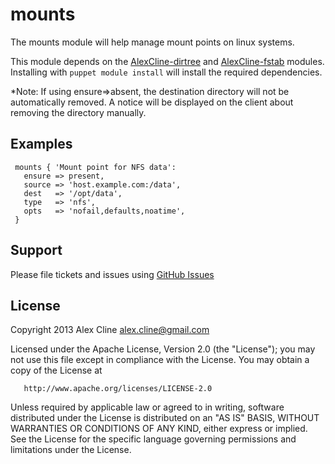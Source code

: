 mounts
======

The mounts module will help manage mount points on linux systems.

This module depends on the [AlexCline-dirtree](http://forge.puppetlabs.com/AlexCline/dirtree) and [AlexCline-fstab](http://forge.puppetlabs.com/AlexCline/fstab) modules.  Installing with
`puppet module install` will install the required dependencies.

*Note: If using ensure=>absent, the destination directory will not be
automatically removed.  A notice will be displayed on the client about
removing the directory manually.

Examples
--------

     mounts { 'Mount point for NFS data':
       ensure => present,
       source => 'host.example.com:/data',
       dest   => '/opt/data',
       type   => 'nfs',
       opts   => 'nofail,defaults,noatime',
     }


Support
-------

Please file tickets and issues using [GitHub Issues](https://github.com/AlexCline/mounts/issues)


License
-------
   Copyright 2013 Alex Cline <alex.cline@gmail.com>

   Licensed under the Apache License, Version 2.0 (the "License");
   you may not use this file except in compliance with the License.
   You may obtain a copy of the License at

       http://www.apache.org/licenses/LICENSE-2.0

   Unless required by applicable law or agreed to in writing, software
   distributed under the License is distributed on an "AS IS" BASIS,
   WITHOUT WARRANTIES OR CONDITIONS OF ANY KIND, either express or implied.
   See the License for the specific language governing permissions and
   limitations under the License.
